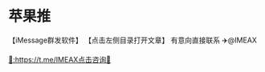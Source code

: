 # 苹果推
【iMessage群发软件】
【点击左侧目录打开文章】 有意向直接联系 ✈️@IMEAX
<a href="https://t.me/IMEAX" title="✈️@IMEAX" class="md-source" data-md-component="source">
  <div class="md-source__repository md-source__repository--active">
   🔗:https://t.me/IMEAX点击咨询🔎
</a>